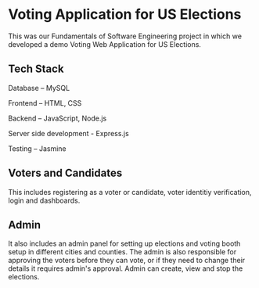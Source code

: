 # Voting Application for US Elections

This was our Fundamentals of Software Engineering project in which we developed a demo Voting Web Application for US Elections.

## Tech Stack
Database – MySQL

Frontend – HTML, CSS

Backend – JavaScript, Node.js 

Server side development - Express.js

Testing – Jasmine 


## Voters and Candidates
This includes registering as a voter or candidate, voter identitiy verification, login and dashboards. 

## Admin
It also includes an admin panel for setting up elections and voting booth setup in different cities and counties. 
The admin is also responsible for approving the voters before they can vote, or if they need to change their details it requires admin's approval.
Admin can create, view and stop the elections.
